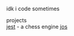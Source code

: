 idk i code sometimes

projects <br>
<a href="https://github.com/w1wwwwww/jest">jest</a> - a chess engine
<a href="https://github.com/w1wwwwww/jos">jos</a>
